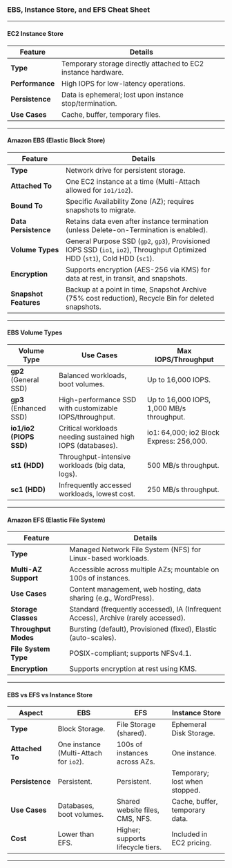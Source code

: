 ### **EBS, Instance Store, and EFS Cheat Sheet**

---

#### **EC2 Instance Store**

| **Feature**                 | **Details**                                                                                      |
|-----------------------------|--------------------------------------------------------------------------------------------------|
| **Type**                    | Temporary storage directly attached to EC2 instance hardware.                                    |
| **Performance**             | High IOPS for low-latency operations.                                                           |
| **Persistence**             | Data is ephemeral; lost upon instance stop/termination.                                         |
| **Use Cases**               | Cache, buffer, temporary files.                                                                 |

---

#### **Amazon EBS (Elastic Block Store)**

| **Feature**                 | **Details**                                                                                      |
|-----------------------------|--------------------------------------------------------------------------------------------------|
| **Type**                    | Network drive for persistent storage.                                                           |
| **Attached To**             | One EC2 instance at a time (Multi-Attach allowed for `io1/io2`).                                |
| **Bound To**                | Specific Availability Zone (AZ); requires snapshots to migrate.                                |
| **Data Persistence**        | Retains data even after instance termination (unless Delete-on-Termination is enabled).          |
| **Volume Types**            | General Purpose SSD (`gp2`, `gp3`), Provisioned IOPS SSD (`io1`, `io2`), Throughput Optimized HDD (`st1`), Cold HDD (`sc1`). |
| **Encryption**              | Supports encryption (AES-256 via KMS) for data at rest, in transit, and snapshots.              |
| **Snapshot Features**       | Backup at a point in time, Snapshot Archive (75% cost reduction), Recycle Bin for deleted snapshots. |

---

#### **EBS Volume Types**

| **Volume Type**              | **Use Cases**                                                  | **Max IOPS/Throughput**                      |
|------------------------------|---------------------------------------------------------------|---------------------------------------------|
| **gp2** (General SSD)        | Balanced workloads, boot volumes.                             | Up to 16,000 IOPS.                          |
| **gp3** (Enhanced SSD)       | High-performance SSD with customizable IOPS/throughput.       | Up to 16,000 IOPS, 1,000 MB/s throughput.   |
| **io1/io2 (PIOPS SSD)**      | Critical workloads needing sustained high IOPS (databases).   | io1: 64,000; io2 Block Express: 256,000.    |
| **st1 (HDD)**                | Throughput-intensive workloads (big data, logs).              | 500 MB/s throughput.                        |
| **sc1 (HDD)**                | Infrequently accessed workloads, lowest cost.                 | 250 MB/s throughput.                        |

---

#### **Amazon EFS (Elastic File System)**

| **Feature**                 | **Details**                                                                                      |
|-----------------------------|--------------------------------------------------------------------------------------------------|
| **Type**                    | Managed Network File System (NFS) for Linux-based workloads.                                    |
| **Multi-AZ Support**        | Accessible across multiple AZs; mountable on 100s of instances.                                |
| **Use Cases**               | Content management, web hosting, data sharing (e.g., WordPress).                                |
| **Storage Classes**         | Standard (frequently accessed), IA (Infrequent Access), Archive (rarely accessed).               |
| **Throughput Modes**        | Bursting (default), Provisioned (fixed), Elastic (auto-scales).                                 |
| **File System Type**        | POSIX-compliant; supports NFSv4.1.                                                              |
| **Encryption**              | Supports encryption at rest using KMS.                                                         |

---

#### **EBS vs EFS vs Instance Store**

| **Aspect**         | **EBS**                                | **EFS**                                | **Instance Store**                        |
|--------------------|----------------------------------------|----------------------------------------|------------------------------------------|
| **Type**           | Block Storage.                        | File Storage (shared).                 | Ephemeral Disk Storage.                  |
| **Attached To**    | One instance (Multi-Attach for `io2`). | 100s of instances across AZs.          | One instance.                            |
| **Persistence**    | Persistent.                           | Persistent.                            | Temporary; lost when stopped.            |
| **Use Cases**      | Databases, boot volumes.              | Shared website files, CMS, NFS.        | Cache, buffer, temporary data.           |
| **Cost**           | Lower than EFS.                       | Higher; supports lifecycle tiers.      | Included in EC2 pricing.                 |

---
